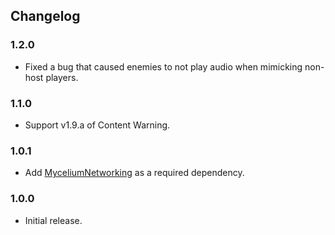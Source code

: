 ## Changelog

### 1.2.0

- Fixed a bug that caused enemies to not play audio when mimicking non-host players.

### 1.1.0

- Support v1.9.a of Content Warning.

### 1.0.1

- Add [MyceliumNetworking](RugbugRedfern-MyceliumNetworking-1.0.10) as a required dependency.

### 1.0.0

- Initial release.